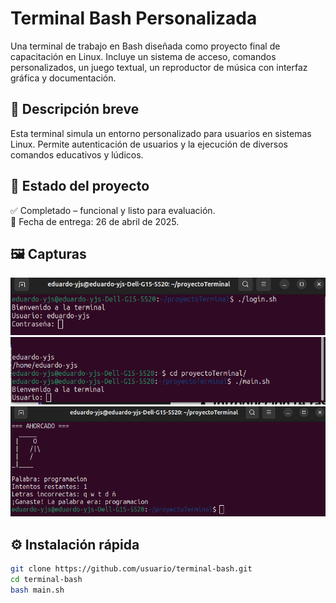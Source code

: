 
# Terminal Bash Personalizada

Una terminal de trabajo en Bash diseñada como proyecto final de capacitación en Linux. Incluye un sistema de acceso, comandos personalizados, un juego textual, un reproductor de música con interfaz gráfica y documentación.

## 📌 Descripción breve

Esta terminal simula un entorno personalizado para usuarios en sistemas Linux. Permite autenticación de usuarios y la ejecución de diversos comandos educativos y lúdicos.

## 🚧 Estado del proyecto

✅ Completado – funcional y listo para evaluación.  
📅 Fecha de entrega: 26 de abril de 2025.

## 🖼️ Capturas

![Inicio de sesión](capturas/login.png)  
![Menú principal](capturas/menu_principal.png)  
![Juego del ahorcado](capturas/juego.png)  

## ⚙️ Instalación rápida

```bash
git clone https://github.com/usuario/terminal-bash.git
cd terminal-bash
bash main.sh
